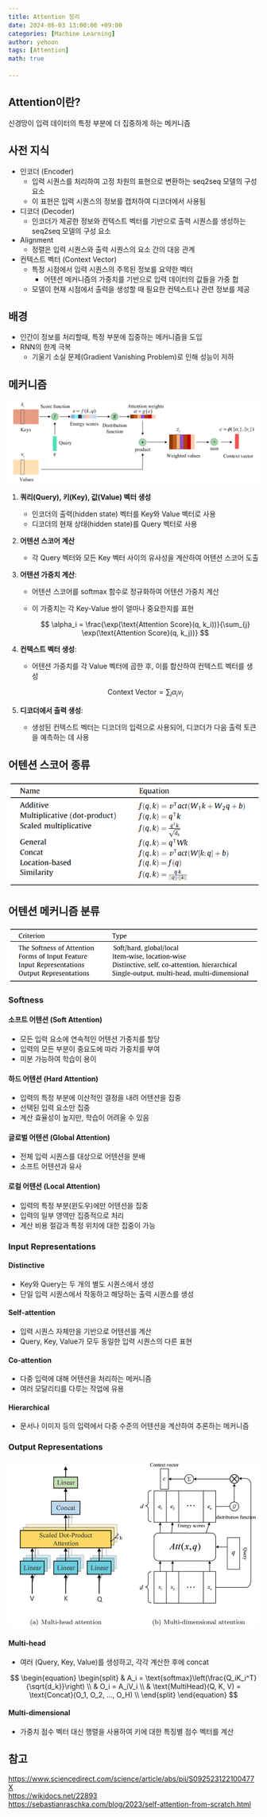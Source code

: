 ```yaml
---
title: Attention 정리
date: 2024-06-03 13:00:00 +09:00
categories: [Machine Learning]
author: yehoon
tags: [Attention]
math: true

---
```


## Attention이란?
신경망이 입력 데이터의 특정 부분에 더 집중하게 하는 메커니즘

## 사전 지식
- 인코더 (Encoder)
  -  입력 시퀀스를 처리하여 고정 차원의 표현으로 변환하는 seq2seq 모델의 구성 요소
  -  이 표현은 입력 시퀀스의 정보를 캡처하여 디코더에서 사용됨
- 디코더 (Decoder)
  - 인코더가 제공한 정보와 컨텍스트 벡터를 기반으로 출력 시퀀스를 생성하는 seq2seq 모델의 구성 요소
- Alignment
  - 정렬은 입력 시퀀스와 출력 시퀀스의 요소 간의 대응 관계
- 컨텍스트 벡터 (Context Vector)
  - 특정 시점에서 입력 시퀀스의 주목된 정보를 요약한 벡터
    - 어텐션 메커니즘의 가중치를 기반으로 입력 데이터의 값들을 가중 합
  - 모델이 현재 시점에서 출력을 생성할 때 필요한 컨텍스트나 관련 정보를 제공


## 배경
- 인간이 정보를 처리할때, 특정 부분에 집중하는 메커니즘을 도입
- RNN의 한계 극복
  - 기울기 소실 문제(Gradient Vanishing Problem)로 인해 성능이 저하

## 메커니즘

![alt text](/assets/img/attention/architecture.png)

1. **쿼리(Query), 키(Key), 값(Value) 벡터 생성**
   - 인코더의 출력(hidden state) 벡터를 Key와 Value 벡터로 사용
   - 디코더의 현재 상태(hidden state)를 Query 벡터로 사용

2. **어텐션 스코어 계산**
   - 각 Query 벡터와 모든 Key 벡터 사이의 유사성을 계산하여 어텐션 스코어 도출

3. **어텐션 가중치 계산**:
   - 어텐션 스코어를 softmax 함수로 정규화하여 어텐션 가중치 계산
   - 이 가중치는 각 Key-Value 쌍이 얼마나 중요한지를 표현

     $$
     \alpha_i = \frac{\exp(\text{Attention Score}(q, k_i))}{\sum_{j} \exp(\text{Attention Score}(q, k_j))}
     $$

4. **컨텍스트 벡터 생성**:
   - 어텐션 가중치를 각 Value 벡터에 곱한 후, 이를 합산하여 컨텍스트 벡터를 생성

     $$
     \text{Context Vector} = \sum_{i} \alpha_i v_i
     $$

5. **디코더에서 출력 생성**:
   - 생성된 컨텍스트 벡터는 디코더의 입력으로 사용되어, 디코더가 다음 출력 토큰을 예측하는 데 사용

## 어텐션 스코어 종류
![_](/assets/img/attention/score_functions.png)

## 어텐션 메커니즘 분류
![_](/assets/img/attention/category.png)

### Softness
#### 소프트 어텐션 (Soft Attention)
- 모든 입력 요소에 연속적인 어텐션 가중치를 할당
- 입력의 모든 부분이 중요도에 따라 가중치를 부여
- 미분 가능하여 학습이 용이

#### 하드 어텐션 (Hard Attention)
- 입력의 특정 부분에 이산적인 결정을 내려 어텐션을 집중
- 선택된 입력 요소만 집중
- 계산 효율성이 높지만, 학습이 어려울 수 있음

#### 글로벌 어텐션 (Global Attention)
- 전체 입력 시퀀스를 대상으로 어텐션을 분배
- 소프트 어텐션과 유사

#### 로컬 어텐션 (Local Attention)
- 입력의 특정 부분(윈도우)에만 어텐션을 집중
- 입력의 일부 영역만 집중적으로 처리
- 계산 비용 절감과 특정 위치에 대한 집중이 가능

### Input Representations
#### Distinctive
- Key와 Query는 두 개의 별도 시퀀스에서 생성
- 단일 입력 시퀀스에서 작동하고 해당하는 출력 시퀀스를 생성

#### Self-attention
- 입력 시퀀스 자체만을 기반으로 어텐션를 계산
- Query, Key, Value가 모두 동일한 입력 시퀀스의 다른 표현

#### Co-attention
- 다중 입력에 대해 어텐션을 처리하는 메커니즘
- 여러 모달리티를 다루는 작업에 유용

#### Hierarchical
- 문서나 이미지 등의 입력에서 다중 수준의 어텐션을 계산하여 추론하는 메커니즘

### Output Representations
![_](/assets/img/attention/multi.png)

#### Multi-head
- 여러 (Query, Key, Value)를 생성하고, 각각 계산한 후에 concat

$$
\begin{equation}  
\begin{split}
& A_i = \text{softmax}\left(\frac{Q_iK_i^T}{\sqrt{d_k}}\right) \\
& O_i = A_iV_i \\
& \text{MultiHead}(Q, K, V) = \text{Concat}(O_1, O_2, ..., O_H) \\
\end{split}
\end{equation}  
$$

#### Multi-dimensional
 - 가중치 점수 벡터 대신 행렬을 사용하여 키에 대한 특징별 점수 벡터를 계산


## 참고
<https://www.sciencedirect.com/science/article/abs/pii/S092523122100477X>  
<https://wikidocs.net/22893>  
<https://sebastianraschka.com/blog/2023/self-attention-from-scratch.html>  
